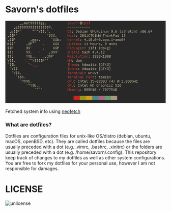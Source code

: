 # Savorn's dotfiles

![system info](neofetch.png)

Fetched system info using [neofetch](https://github.com/dylanaraps/neofetch)

### What are dotfiles?
Dotfiles are configuration files for unix-like OS/distro (debian, ubuntu, macOS, openBSD, etc). 
They are called dotfiles because the files are usually preceded with a dot (e.g. .vimrc, .bashrc, .xinitrc) or 
the folders are usually preceded with a dot (e.g. /home/savorn/.config). This repository keep track of changes to 
my dotfiles as well as other system configurations. You are free to fork my dotfiles for your personal use, however I 
am not responsible for damages.

# LICENSE
![unlicense](https://upload.wikimedia.org/wikipedia/commons/thumb/6/62/PD-icon.svg/32px-PD-icon.svg.png)

